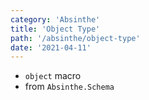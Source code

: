 ```yaml
---
category: 'Absinthe'
title: 'Object Type'
path: '/absinthe/object-type'
date: '2021-04-11'
---
```


- `object` macro
- from `Absinthe.Schema`
